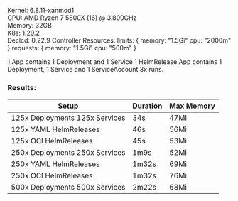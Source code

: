 Kernel: 6.8.11-xanmod1 \
CPU: AMD Ryzen 7 5800X (16) @ 3.800GHz \
Memory: 32GB \
K8s: 1.29.2 \
Declcd: 0.22.9
Controller Resources: 
limits: {
	memory: "1.5Gi"
	cpu:    "2000m"
}
requests: {
	memory: "1.5Gi"
	cpu:    "500m"
}

1 App contains 1 Deployment and 1 Service
1 HelmRelease App contains 1 Deployment, 1 Service and 1 ServiceAccount
3x runs.

### Results:

| Setup                          | Duration | Max Memory |
|--------------------------------|----------|------------|
| 125x Deployments 125x Services | 34s      | 47Mi       |
| 125x YAML HelmReleases         | 46s      | 56Mi       |
| 125x OCI HelmReleases          | 45s      | 53Mi       |
| 250x Deployments 250x Services | 1m9s     | 52Mi       |
| 250x YAML HelmReleases         | 1m32s    | 69Mi       |
| 250x OCI HelmReleases          | 1m32s    | 76Mi       |
| 500x Deployments 500x Services | 2m22s    | 68Mi       |
